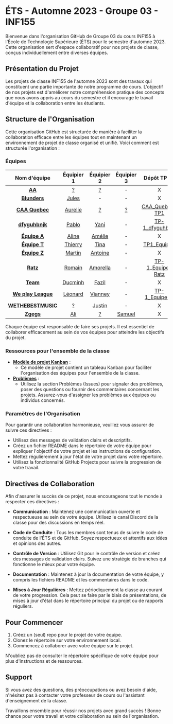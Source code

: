 # ÉTS - Automne 2023 - Groupe 03 - INF155

Bienvenue dans l'organisation GitHub de Groupe 03 du cours INF155 à l'École de Technologie Supérieure (ÉTS) pour le semestre d'automne 2023. Cette organisation sert d'espace collaboratif pour nos projets de classe, conçus individuellement entre diverses équipes.

## Présentation du Projet

Les projets de classe INF155 de l'automne 2023 sont des travaux qui constituent une partie importante de notre programme de cours. L'objectif de nos projets est d'améliorer notre compréhension pratique des concepts que nous avons appris au cours du semestre et il encourage le travail d'équipe et la collaboration entre les étudiants.

## Structure de l'Organisation

Cette organisation GitHub est structurée de manière à faciliter la collaboration efficace entre les équipes tout en maintenant un environnement de projet de classe organisé et unifié. Voici comment est structurée l'organisation :

### Équipes

| Nom d'équipe | Équipier 1 | Équipier 2 | Équipier 3 | Dépôt TP #1 |
|:--------:|:--------:|:--------:|:--------:|:--------:|
| **[AA](https://github.com/orgs/ETS-Fall-2023-GR03-INF155/teams/aa)**| [?](https://github.com/Rappazax4) | [?](https://github.com/ArunSingam9) | - | X |
| **[Blunders](https://github.com/orgs/ETS-Fall-2023-GR03-INF155/teams/blunders)**| [Jules](https://github.com/julesgaudet) | - | - | X |
| **[CAA Quebec](https://github.com/orgs/ETS-Fall-2023-GR03-INF155/teams/caa-quebec)**| [Aurelie](https://github.com/Aurelie202) | [?](https://github.com/Azetryx) | [?](https://github.com/ashwiniaxo) | [CAA_Quebec-TP1](https://github.com/ETS-Fall-2023-GR03-INF155/CAA_Quebec-TP1) |
| **[dfyguhbnjk](https://github.com/orgs/ETS-Fall-2023-GR03-INF155/teams/dfyguhbnjk)**| [Pablo](https://github.com/Hesus47) | [Yani](https://github.com/Amelo32) | - | [TP-1_dfyguhbnjk](https://github.com/ETS-Fall-2023-GR03-INF155/TP-1_dfyguhbnjk) |
| **[Équipe A](https://github.com/orgs/ETS-Fall-2023-GR03-INF155/teams/equipe-a)**| [Aline](https://github.com/alinesec) | [Amélie](https://github.com/amelie-lemay) | - | X |
| **[Équipe T](https://github.com/orgs/ETS-Fall-2023-GR03-INF155/teams/equipe-t)**| [Thierry](https://github.com/ThierryNicolasPouliot) | [Tina](https://github.com/Tinzer9) | - | [TP1_EquipeT](https://github.com/ETS-Fall-2023-GR03-INF155/TP1_EquipeT) |
| **[Équipe Z](https://github.com/orgs/ETS-Fall-2023-GR03-INF155/teams/equipe-z)**| [Martin](https://github.com/Martinrolo) | [Antoine](https://github.com/AntoineSt-Amour) | - | X |
| **[Ratz](https://github.com/orgs/ETS-Fall-2023-GR03-INF155/teams/ratz)**| [Romain](https://github.com/RomainBoiret) | [Amorella](https://github.com/amorella) | - | [TP-1_Equipe-Ratz](https://github.com/ETS-Fall-2023-GR03-INF155/TP-1_Equipe-Ratz) |
| **[Team](https://github.com/orgs/ETS-Fall-2023-GR03-INF155/teams/team)**| [Ducminh](https://github.com/reverse-smartass) | [Fazil](https://github.com/Pokefaz) | - | X |
| **[We play League](https://github.com/orgs/ETS-Fall-2023-GR03-INF155/teams/we-play-league)**| [Léonard](https://github.com/AdelnorAcmorux) | [Vianney](https://github.com/Vianpyro) | - | [TP-1_Equipe-A](https://github.com/ETS-Fall-2023-GR03-INF155/TP-1_Equipe-A) |
| **[WETHEBESTMUSIC](https://github.com/orgs/ETS-Fall-2023-GR03-INF155/teams/wethebestmusic)**| [?](https://github.com/Mik3Hawk) | [Justin](https://github.com/Justin17-hub) | - | X |
| **[Zgegs](https://github.com/orgs/ETS-Fall-2023-GR03-INF155/teams/zgegs)**| [Ali](https://github.com/Ali200303) | [?](https://github.com/Delta-ReFz) | [Samuel](https://github.com/Samuel2001511) | X |

Chaque équipe est responsable de faire ses projets. Il est essentiel de collaborer efficacement au sein de vos équipes pour atteindre les objectifs du projet.

### Ressources pour l'ensemble de la classe

- **[Modèle de projet Kanban](https://github.com/orgs/ETS-Fall-2023-GR03-INF155/projects/7)** :
  - Ce modèle de projet contient un tableau Kanban pour faciliter l'organisation des équipes pour l'ensemble de la classe.
- **[Problèmes](https://github.com/ETS-Fall-2023-GR03-INF155/.github/issues)** :
  - Utilisez la section Problèmes (Issues) pour signaler des problèmes, poser des questions ou fournir des commentaires concernant les projets. Assurez-vous d'assigner les problèmes aux équipes ou individus concernés.

### Paramètres de l'Organisation

Pour garantir une collaboration harmonieuse, veuillez vous assurer de suivre ces directives :

- Utilisez des messages de validation clairs et descriptifs.
- Créez un fichier README dans le répertoire de votre équipe pour expliquer l'objectif de votre projet et les instructions de configuration.
- Mettez régulièrement à jour l'état de votre projet dans votre répertoire.
- Utilisez la fonctionnalité GitHub Projects pour suivre la progression de votre travail.

## Directives de Collaboration

Afin d'assurer le succès de ce projet, nous encourageons tout le monde à respecter ces directives :

- **Communication** : Maintenez une communication ouverte et respectueuse au sein de votre équipe. Utilisez le canal Discord de la classe pour des discussions en temps réel.

- **Code de Conduite** : Tous les membres sont tenus de suivre le code de conduite de l'ÉTS et de GitHub. Soyez respectueux et attentifs aux idées et opinions des autres.

- **Contrôle de Version** : Utilisez Git pour le contrôle de version et créez des messages de validation clairs. Suivez une stratégie de branches qui fonctionne le mieux pour votre équipe.

- **Documentation** : Maintenez à jour la documentation de votre équipe, y compris les fichiers README et les commentaires dans le code.

- **Mises à Jour Régulières** : Mettez périodiquement la classe au courant de votre progression. Cela peut se faire par le biais de présentations, de mises à jour d'état dans le répertoire principal du projet ou de rapports réguliers.

## Pour Commencer

1. Créez un (seul) repo pour le projet de votre équipe.
1. Clonez le répertoire sur votre environnement local.
1. Commencez à collaborer avec votre équipe sur le projet.

N'oubliez pas de consulter le répertoire spécifique de votre équipe pour plus d'instructions et de ressources.

## Support

Si vous avez des questions, des préoccupations ou avez besoin d'aide, n'hésitez pas à contacter votre professeur de cours ou l'assistant d'enseignement de la classe.

Travaillons ensemble pour réussir nos projets avec grand succès ! Bonne chance pour votre travail et votre collaboration au sein de l'organisation.
